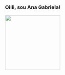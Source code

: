 ### Oiiii, sou Ana Gabriela!

<img height="180em" src="https://github-readme-stats.vercel.app/api?username=aagablm&theme=gruvbox"/>
